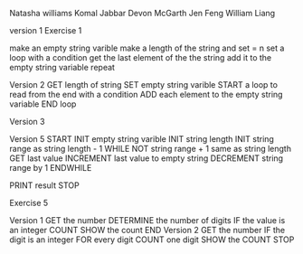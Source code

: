 Natasha williams
Komal Jabbar
Devon McGarth
Jen Feng William Liang

version 1
Exercise 1

make an empty string varible
make a length of the string and set = n
set a loop with a condition
get the last element of the the string
add it to the empty string variable
repeat 

Version 2
GET length of string
SET empty string varible
START a loop to read from the end with a condition
ADD each element to the empty string variable
END loop

Version 3 


Version 5
START
INIT empty string varible
INIT string length
INIT string range as string length - 1
WHILE NOT string range + 1 same as string length 
  GET last value
  INCREMENT last value to empty string
  DECREMENT string range by 1
ENDWHILE



PRINT result
STOP
  

Exercise 5

Version 1
GET the number
DETERMINE the number of digits
IF the value is an integer COUNT
SHOW the count
END
Version 2
GET the number
IF the digit is an integer 
FOR every digit COUNT one digit
SHOW the COUNT
STOP
